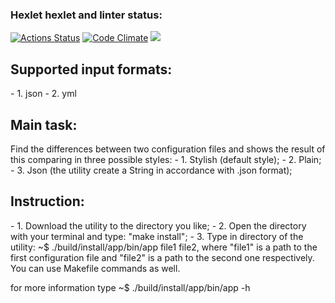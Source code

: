 ### Hexlet hexlet and linter status:
[![Actions Status](https://github.com/keepitquiet1/java-project-71/workflows/hexlet-check/badge.svg)](https://github.com/keepitquiet1/java-project-71/actions) 
[![Code Climate](https://codeclimate.com/github/keepitquiet1/java-project-71.png)](https://codeclimate.com/github/keepitquiet1/java-project-71)
<a href="https://codeclimate.com/github/keepitquiet1/java-project-71/test_coverage"><img src="https://api.codeclimate.com/v1/badges/3896f9c8a4683a7c2b93/test_coverage" /></a>

<h2>Supported input formats:</h2>
- 1. json
- 2. yml

<h2> Main  task: </h2>
Find the differences between two configuration files and shows the result of this comparing in three possible styles:
- 1. Stylish (default style);
- 2. Plain;
- 3. Json (the utility create a String in accordance with .json format);
<h2> Instruction: </h2>
- 1. Download the utility to the directory you like;
- 2. Open the directory with your terminal and type: "make install";
- 3. Type in directory of the utility: ~$ ./build/install/app/bin/app file1 file2, where "file1" is a path to the first configuration file and "file2" is a path to the second one respectively. You can use Makefile commands as well.

for more information type ~$ ./build/install/app/bin/app -h
